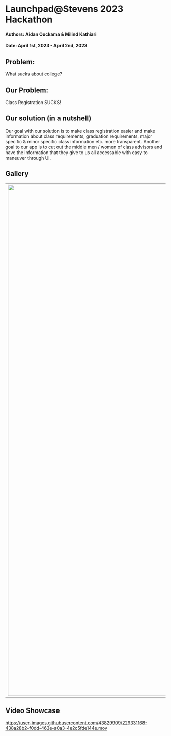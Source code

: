# Launchpad@Stevens 2023 Hackathon
#### Authors: Aidan Ouckama & Milind Kathiari
#### Date: April 1st, 2023 - April 2nd, 2023

## Problem:
What sucks about college?

## Our Problem:
Class Registration SUCKS!

## Our solution (in a nutshell)
Our goal with our solution is to make class registration easier and make information about class requirements, graduation requirements, major specific & minor specific class information etc. more transparent. Another goal to our app is to cut out the middle men / women of class advisors and have the information that they give to us all accessable with easy to maneuver through UI.

## Gallery
| | | |
|:-------------------------:|:-------------------------:|:-------------------------:|
<img width="1604" alt="screen shot 2017-08-07 at 12 18 15 pm" src="https://user-images.githubusercontent.com/43829909/229331262-b5e6d528-3ec6-4112-b2bc-e65eaadee916.png">| <img width="1604" alt="screen shot 2017-08-07 at 12 18 15 pm" src="https://user-images.githubusercontent.com/43829909/229331265-c7159e0e-628a-487f-8748-436aeb3a5fcc.png">|<img width="1604" alt="screen shot 2017-08-07 at 12 18 15 pm" src="https://user-images.githubusercontent.com/43829909/229331268-0add7f54-05e4-402a-9437-e68297b9dd0f.png">

## Video Showcase
https://user-images.githubusercontent.com/43829909/229331168-438a28b2-f0dd-463e-a0a3-4e2c5fde144e.mov
